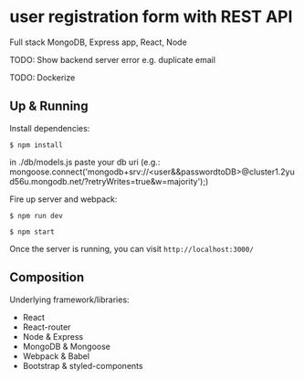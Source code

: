 # user registration form with REST API

Full stack MongoDB, Express app, React, Node

TODO: Show backend server error e.g. duplicate email

TODO: Dockerize

## Up & Running
Install dependencies:
```
$ npm install
```
in ./db/models.js paste your db uri
(e.g.: mongoose.connect('mongodb+srv://<user&&passwordtoDB>@cluster1.2yud56u.mongodb.net/?retryWrites=true&w=majority');)


Fire up server and webpack:
```
$ npm run dev

$ npm start
```

Once the server is running, you can visit `http://localhost:3000/`

## Composition
Underlying framework/libraries:
- React
- React-router
- Node & Express
- MongoDB & Mongoose
- Webpack & Babel
- Bootstrap & styled-components



